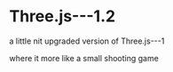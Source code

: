 # Three.js---1.2

a little nit upgraded version of Three.js---1

where it more like a small shooting game
